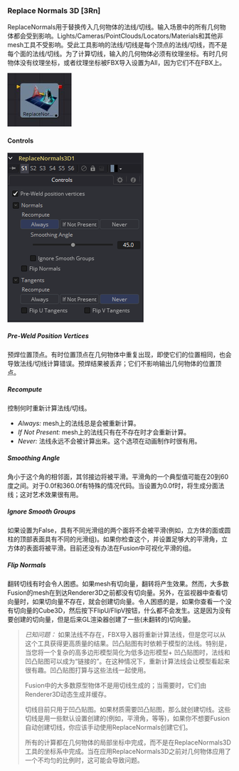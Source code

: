 ### Replace Normals 3D [3Rn]

ReplaceNormals用于替换传入几何物体的法线/切线。输入场景中的所有几何物体都会受到影响。Lights/Cameras/PointClouds/Locators/Materials和其他非mesh工具不受影响。受此工具影响的法线/切线是每个顶点的法线/切线，而不是每个面的法线/切线。为了计算切线，输入的几何物体必须有纹理坐标。有时几何物体没有纹理坐标，或者纹理坐标被FBX导入设置为All，因为它们不在FBX上。

 ![3Rn2_tile](images/3Rn2_tile.jpg)

#### Controls

![3Rn2_Controls](images/3Rn2_Controls.png)

##### Pre-Weld Position Vertices

预焊位置顶点。有时位置顶点在几何物体中重复出现，即使它们的位置相同，也会导致法线/切线计算错误。预焊结果被丢弃；它们不影响输出几何物体的位置顶点。

##### Recompute

控制何时重新计算法线/切线。

- *Always:* mesh上的法线总是会被重新计算。
- *If Not Present:* mesh上的法线只有在不存在时才会重新计算。
- *Never:* 法线永远不会被计算出来。这个选项在动画制作时很有用。

##### Smoothing Angle

角小于这个角的相邻面，其邻接边将被平滑。平滑角的一个典型值可能在20到60度之间。对于0.0f和360.0f有特殊的情况代码。当设置为0.0f时，将生成分面法线；这对艺术效果很有用。

##### Ignore Smooth Groups

如果设置为False，具有不同光滑组的两个面将不会被平滑(例如，立方体的面或圆柱的顶部表面具有不同的光滑组)。如果你检查这个，并设置足够大的平滑角，立方体的表面将被平滑。目前还没有办法在Fusion中可视化平滑的组。

##### Flip Normals

翻转切线有时会令人困惑。如果mesh有切向量，翻转将产生效果。然而，大多数Fusion的mesh在到达Renderer3D之前都没有切向量。另外，在监视器中查看切向量时，如果切向量不存在，就会创建切向量。令人困惑的是，如果你查看一个没有切向量的Cube3D，然后按下FlipU/FlipV按钮，什么都不会发生。这是因为没有要创建的切向量，但是后来GL渲染器创建了一些(未翻转的)切向量。

> *已知问题：* 如果法线不存在，FBX导入器将重新计算法线，但是您可以从这个工具获得更高质量的结果。凹凸贴图有时依赖于模型的法线。特别是，当您将一个复杂的高多边形模型简化为低多边形模型+ 凹凸贴图时，法线和凹凸贴图可以成为“链接的”。在这种情况下，重新计算法线会让模型看起来很有趣。凹凸贴图打算与这些法线一起使用。
>
> Fusion中的大多数原型物体不是用切线生成的；当需要时，它们由Renderer3D动态生成并缓存。
>
> 切线目前只用于凹凸贴图。如果材质需要凹凸贴图，那么就创建切线。这些切线是用一些默认设置创建的(例如，平滑角，等等)，如果你不想要Fusion自动创建切线，你应该手动使用ReplaceNormals创建它们。
>
> 所有的计算都在几何物体的局部坐标中完成，而不是在ReplaceNormals3D工具的坐标系中完成。当在应用ReplaceNormals3D之前对几何物体应用了一个不均匀的比例时，这可能会导致问题。